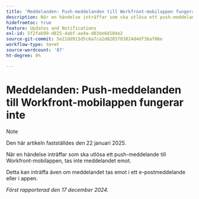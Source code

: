 ```yaml
---
title: 'Meddelanden: Push-meddelanden till Workfront-mobilappen fungerar inte'
description: När en händelse inträffar som ska utlösa ett push-meddelande till Workfront-mobilappen, tas inte meddelandet emot.
hidefromtoc: true
feature: Updates and Notifications
exl-id: 5f2fab99-d825-4abf-ae4a-d03de6d10de2
source-git-commit: 5e22dd915d5c6a7ca2d0285f83824d4df36af06e
workflow-type: tm+mt
source-wordcount: '87'
ht-degree: 0%

---
```


# Meddelanden: Push-meddelanden till Workfront-mobilappen fungerar inte

>[!NOTE]
>
>Den här artikeln fastställdes den 22 januari 2025.

När en händelse inträffar som ska utlösa ett push-meddelande till Workfront-mobilappen, tas inte meddelandet emot.

Detta kan inträffa även om meddelandet tas emot i ett e-postmeddelande eller i appen.

_Först rapporterad den 17 december 2024._
